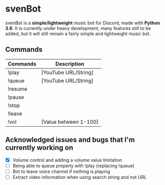 # svenBot

svenBot is a **simple/lightweight** music bot for Discord, made with **Python 3.6**.
It is currently under heavy development, many features still to be added, 
but it will still remain a fairly simple and lightweight music bot.

## Commands
| Commands          | Description           |
| ----------------- | --------------------- |
| !play             | [YouTube URL/String]  |
| !queue            | [YouTube URL/String]  |
| !resume           |                       |
| !pause            |                       |
| !stop             |                       |
| !leave            |                       |
| !vol              | [Value between 1-100] |

## Acknowledged issues and bugs that I'm currently working on
- [x] Volume control and adding a volume value limitation
- [ ] Being able to queue properly with !play (replacing !queue)
- [ ] Bot to leave voice channel if nothing is playing
- [ ] Extract video information when using search string and not URL